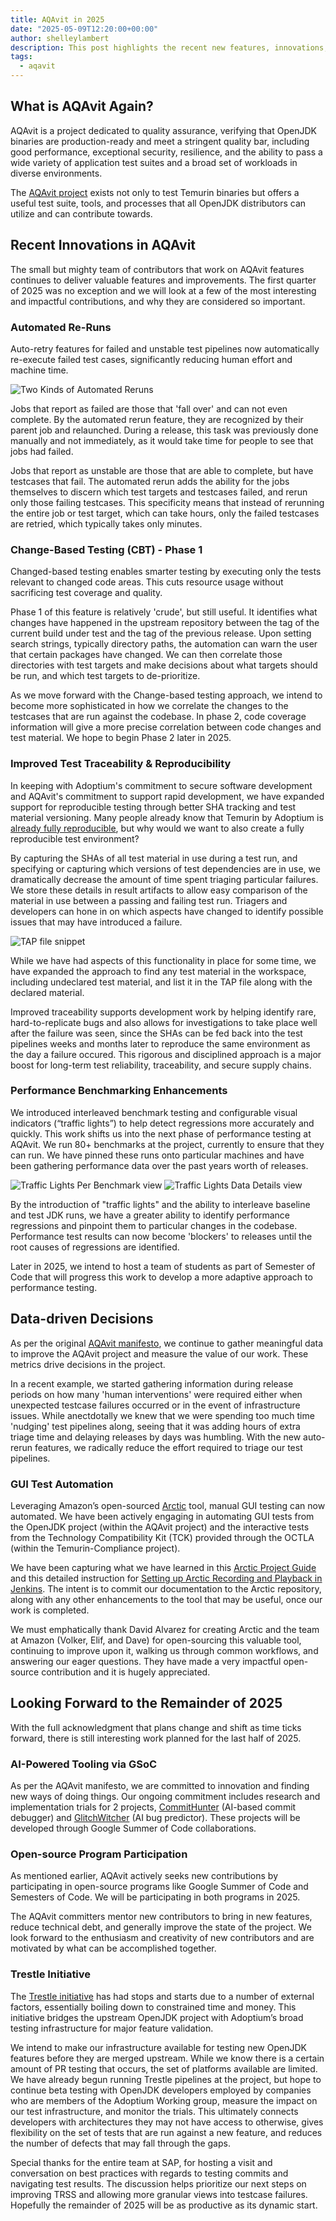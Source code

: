 ```yaml
---
title: AQAvit in 2025
date: "2025-05-09T12:20:00+00:00"
author: shelleylambert
description: This post highlights the recent new features, innovations, and tools in the AQAvit toolkit and looks forward to planned features for 2025.
tags:
  - aqavit
---
```


## What is AQAvit Again?

AQAvit is a project dedicated to quality assurance, verifying that OpenJDK binaries are production-ready and meet a stringent quality bar, including good performance, exceptional security, resilience, and the ability to pass a wide variety of application test suites and a broad set of workloads in diverse environments.

The [AQAvit project](https://projects.eclipse.org/projects/adoptium.aqavit) exists not only to test Temurin binaries but offers a useful test suite, tools, and processes that all OpenJDK distributors can utilize and can contribute towards.

## Recent Innovations in AQAvit

The small but mighty team of contributors that work on AQAvit features continues to deliver valuable features and improvements. The first quarter of 2025 was no exception and we will look at a few of the most interesting and impactful contributions, and why they are considered so important.

### Automated Re-Runs

Auto-retry features for failed and unstable test pipelines now automatically re-execute failed test cases, significantly reducing human effort and machine time.

![Two Kinds of Automated Reruns](/images/news/aqavit-in-2025/automatedReruns2Kinds.png)

Jobs that report as failed are those that 'fall over' and can not even complete. By the automated rerun feature, they are recognized by their parent job and relaunched. During a release, this task was previously done manually and not immediately, as it would take time for people to see that jobs had failed.

Jobs that report as unstable are those that are able to complete, but have testcases that fail. The automated rerun adds the ability for the jobs themselves to discern which test targets and testcases failed, and rerun only those failing testcases. This specificity means that instead of rerunning the entire job or test target, which can take hours, only the failed testcases are retried, which typically takes only minutes.

### Change-Based Testing (CBT) - Phase 1

Changed-based testing enables smarter testing by executing only the tests relevant to changed code areas. This cuts resource usage without sacrificing test coverage and quality.

Phase 1 of this feature is relatively 'crude', but still useful. It identifies what changes have happened in the upstream repository between the tag of the current build under test and the tag of the previous release. Upon setting search strings, typically directory paths, the automation can warn the user that certain packages have changed. We can then correlate those directories with test targets and make decisions about what targets should be run, and which test targets to de-prioritize.

As we move forward with the Change-based testing approach, we intend to become more sophisticated in how we correlate the changes to the testcases that are run against the codebase. In phase 2, code coverage information will give a more precise correlation between code changes and test material. We hope to begin Phase 2 later in 2025.

### Improved Test Traceability & Reproducibility

In keeping with Adoptium's commitment to secure software development and AQAvit's commitment to support rapid development, we have expanded support for reproducible testing through better SHA tracking and test material versioning. Many people already know that Temurin by Adoptium is [already fully reproducible](https://adoptium.net/blog/2024/08/adoptium-reproducible-verification-builds/), but why would we want to also create a fully reproducible test environment?

By capturing the SHAs of all test material in use during a test run, and specifying or capturing which versions of test dependencies are in use, we dramatically decrease the amount of time spent triaging particular failures. We store these details in result artifacts to allow easy comparison of the material in use between a passing and failing test run. Triagers and developers can hone in on which aspects have changed to identify possible issues that may have introduced a failure.

![TAP file snippet](/images/news/aqavit-in-2025/tapFileSnippet.png)

While we have had aspects of this functionality in place for some time, we have expanded the approach to find any test material in the workspace, including undeclared test material, and list it in the TAP file along with the declared material.

Improved traceability supports development work by helping identify rare, hard-to-replicate bugs and also allows for investigations to take place well after the failure was seen, since the SHAs can be fed back into the test pipelines weeks and months later to reproduce the same environment as the day a failure occured. This rigorous and disciplined approach is a major boost for long-term test reliability, traceability, and secure supply chains.

### Performance Benchmarking Enhancements

We introduced interleaved benchmark testing and configurable visual indicators (“traffic lights”) to help detect regressions more accurately and quickly. This work shifts us into the next phase of performance testing at AQAvit. We run 80+ benchmarks at the project, currently to ensure that they can run. We have pinned these runs onto particular machines and have been gathering performance data over the past years worth of releases.

![Traffic Lights Per Benchmark view](/images/news/aqavit-in-2025/trafficLights1.png)
![Traffic Lights Data Details view](/images/news/aqavit-in-2025/trafficLights2.png)

By the introduction of "traffic lights" and the ability to interleave baseline and test JDK runs, we have a greater ability to identify performance regressions and pinpoint them to particular changes in the codebase. Performance test results can now become 'blockers' to releases until the root causes of regressions are identified.

Later in 2025, we intend to host a team of students as part of Semester of Code that will progress this work to develop a more adaptive approach to performance testing.

## Data-driven Decisions

As per the original [AQAvit manifesto](https://github.com/adoptium/aqa-tests/blob/master/docs/pages/Manifesto.md), we continue to gather meaningful data to improve the AQAvit project and measure the value of our work. These metrics drive decisions in the project.

In a recent example, we started gathering information during release periods on how many 'human interventions' were required either when unexpected testcase failures occurred or in the event of infrastructure issues. While anectdotally we knew that we were spending too much time 'nudging' test pipelines along, seeing that it was adding hours of extra triage time and delaying releases by days was humbling. With the new auto-rerun features, we radically reduce the effort required to triage our test pipelines.

### GUI Test Automation

Leveraging Amazon’s open-sourced [Arctic](https://github.com/corretto/arctic) tool, manual GUI testing can now automated. We have been actively engaging in automating GUI tests from the OpenJDK project (within the AQAvit project) and the interactive tests from the Technology Compatibility Kit (TCK) provided through the OCTLA (within the Temurin-Compliance project).

We have been capturing what we have learned in this [Arctic Project Guide](https://github.com/adoptium/aqa-tests/wiki/Arctic-Project-Guide) and this detailed instruction for [Setting up Arctic Recording and Playback in Jenkins](https://github.com/adoptium/aqa-tests/wiki/Arctic-%E2%80%90-Recording-&-Playback-setup-for-Jenkins-execution-in-Xvfb). The intent is to commit our documentation to the Arctic repository, along with any other enhancements to the tool that may be useful, once our work is completed.

We must emphatically thank David Alvarez for creating Arctic and the team at Amazon (Volker, Elif, and Dave) for open-sourcing this valuable tool, continuing to improve upon it, walking us through common workflows, and answering our eager questions. They have made a very impactful open-source contribution and it is hugely appreciated.

## Looking Forward to the Remainder of 2025

With the full acknowledgment that plans change and shift as time ticks forward, there is still interesting work planned for the last half of 2025.

### AI-Powered Tooling via GSoC

As per the AQAvit manifesto, we are committed to innovation and finding new ways of doing things. Our ongoing commitment includes research and implementation trials for 2 projects, [CommitHunter](https://gitlab.eclipse.org/eclipsefdn/emo-team/gsoc-at-the-ef/-/issues/11) (AI-based commit debugger) and [GlitchWitcher](https://gitlab.eclipse.org/eclipsefdn/emo-team/gsoc-at-the-ef/-/issues/12) (AI bug predictor). These projects will be developed through Google Summer of Code collaborations.

### Open-source Program Participation

As mentioned earlier, AQAvit actively seeks new contributions by participating in open-source programs like Google Summer of Code and Semesters of Code. We will be participating in both programs in 2025.

The AQAvit committers mentor new contributors to bring in new features, reduce technical debt, and generally improve the state of the project. We look forward to the enthusiasm and creativity of new contributors and are motivated by what can be accomplished together.

### Trestle Initiative

The [Trestle initiative](https://github.com/adoptium/ci-jenkins-pipelines/wiki/Trestle-Initiative) has had stops and starts due to a number of external factors, essentially boiling down to constrained time and money. This initiative bridges the upstream OpenJDK project with Adoptium’s broad testing infrastructure for major feature validation.

We intend to make our infrastructure available for testing new OpenJDK features before they are merged upstream. While we know there is a certain amount of PR testing that occurs, the set of platforms available are limited. We have already begun running Trestle pipelines at the project, but hope to continue beta testing with OpenJDK developers employed by companies who are members of the Adoptium Working group, measure the impact on our test infrastructure, and monitor the trials. This ultimately connects developers with architectures they may not have access to otherwise, gives flexibility on the set of tests that are run against a new feature, and reduces the number of defects that may fall through the gaps.

Special thanks for the entire team at SAP, for hosting a visit and conversation on best practices with regards to testing commits and navigating test results. The discussion helps prioritize our next steps on improving TRSS and allowing more granular views into testcase failures. Hopefully the remainder of 2025 will be as productive as its dynamic start.
